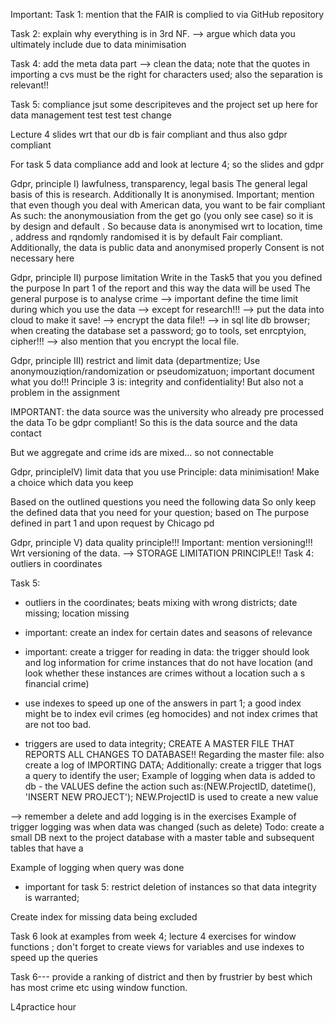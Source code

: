 Important:
Task 1: mention that the FAIR is complied to via GitHub repository 

Task 2: explain why everything is in 3rd NF. 
--> argue which data you ultimately include due to data minimisation 

Task 4: add the meta data part 
--> clean the data; note that the quotes in importing a cvs must be the right for characters used; also the separation is relevant!!

Task 5: compliance 
jsut some descripiteves and the project set up here for data management 
test test test change

Lecture 4 slides wrt that our db is fair compliant and thus also gdpr compliant 

For task 5 data compliance add and look at lecture 4; so the slides and gdpr


Gdpr, principle I) lawfulness, transparency, legal basis
The general legal basis of this is research. Additionally It is anonymised.
Important; mention that even though you deal with American data, you want to be fair compliant
As such: the anonymousiation from the get go (you only see case) so it is by design and default
. So because data is anonymised wrt to location, time , address and rqndomly  randomised it is by default 
Fair compliant.
Additionally, the data is public data and anonymised properly
Consent is not necessary here 

Gdpr, principle II) purpose limitation
Write in the Task5 that you you defined the purpose
In part 1 of the report and this way the data will be used 
The general purpose is to analyse crime 
--> important define the time limit during which you use the data
--> except for research!!!
--> put the data into cloud to make it save! 
--> encrypt the data file!! 
--> in sql lite db browser; when creating the database set a password; go to tools, set enrcptyion, cipher!!!
--> also mention that you encrypt the local file.

Gdpr, principle III) restrict and limit data (departmentize;
Use anonymouziqtion/randomization or pseudomizatuon; important document what you do!!!
Principle 3 is: integrity and confidentiality! 
But also not a problem in the assignment 


IMPORTANT: the data source was the university who already pre processed the data
To be gdpr compliant! So this is the data source and the data contact

But we aggregate and crime ids are mixed... so not connectable 

Gdpr, principleIV) limit data that you use
Principle: data minimisation! Make a choice which data you keep

Based on the outlined questions you need the following data
So only keep the defined data that you need for your question; based on 
The purpose defined in part 1 and upon request by Chicago pd 


Gdpr, principle V) data quality principle!!!
Important: mention versioning!!! Wrt versioning of the data.
--> STORAGE LIMITATION PRINCIPLE!!
 Task 4: outliers in coordinates 

Task 5: 
- outliers in the coordinates; beats mixing with wrong districts; date missing; location missing

- important: create an index for certain dates and seasons of relevance

- important: create a trigger for reading in data: the trigger  should look and log information for crime instances that do not have location (and look whether these instances are crimes without a location such a s financial crime)

- use indexes to speed up one of the answers in part 1; a good index might be to index evil crimes (eg homocides) and not index crimes that are not too bad. 

- triggers are used to data integrity; CREATE A MASTER FILE THAT REPORTS ALL CHANGES TO DATABASE!!
Regarding the master file: also create a log of IMPORTING DATA;
Additionally: create a trigger that logs a query to identify the user;
Example of logging when data is added to db - the VALUES define the action such as:(NEW.ProjectID, datetime(), 'INSERT NEW PROJECT'); NEW.ProjectID is used to create a new value

--> remember a delete and add logging is in the exercises 
Example of trigger logging was when data was changed (such as delete)
Todo: create a small DB next to the project database with a master table and subsequent tables that have a

Example of logging when query was done 


- important for task 5: restrict deletion of instances so that data integrity is warranted;

Create index for missing data being excluded


Task 6 look at examples from week 4; lecture 4 exercises for window functions ; don't forget to create views for variables and use indexes to speed up the queries 

Task 6--- provide a ranking of district and then by frustrier by best which has most crime etc using window function.


L4practice hour
